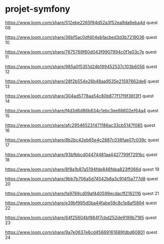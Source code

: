 # projet-symfony

https://www.loom.com/share/512ebe2265f94d52a3f52ea9da6eba4d quest 09

https://www.loom.com/share/36bf5ac0dfd04eb1acbed3d3b7219036 quest 10

https://www.loom.com/share/7675769f60d043f9907994c0f1e03c7e quest 11

https://www.loom.com/share/985a0f5351d24b199452537c103b6056 quest 12

https://www.loom.com/share/28f2b554e26b48aa9535e21597662de6 quest 13

https://www.loom.com/share/304ad5778aa54c80b877f17f9f36f3f1 quest 14

https://www.loom.com/share/f4d3d6d86b634c1ebc3ee66602ef64a4 quest 15

https://www.loom.com/share/afc295465231471186ac33cb5147f085 quest 16

https://www.loom.com/share/8b2bc42eb65e4c2887c036fae07c039c quest 17

https://www.loom.com/share/93bfbbcd04474481aa4427799f7291bc quest 18

https://www.loom.com/share/8f8a1b87a5194fde846fdea823ff066d quest 19

https://www.loom.com/share/9bb7b706a5d74542b8a3c914f5a777d8 quest 20

https://www.loom.com/share/fa9789cd09af440599ecdacff2162116 quest 21

https://www.loom.com/share/e39bf995d0ba44fabe59c8c1e8af5894 quest 22

https://www.loom.com/share/64f25604bf884f7cbd252de9199b7195 quest 23

https://www.loom.com/share/9a7e0637e6cd45669161689fdbd60801 quest 24
